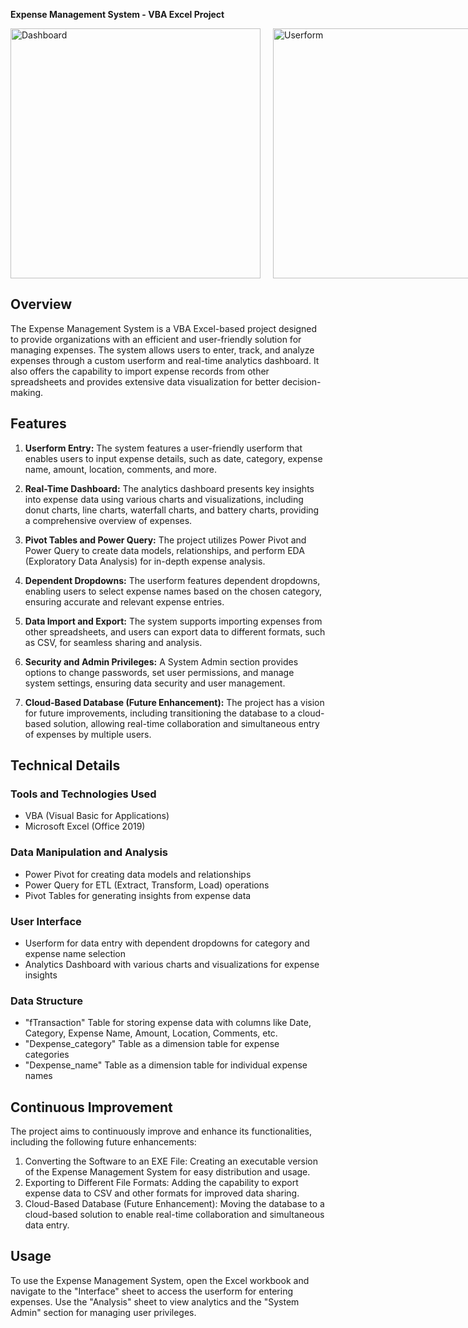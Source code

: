 **Expense Management System - VBA Excel Project**

<div style="display: flex; flex-direction: row;">
  <img src="https://i.imgur.com/fyv3tVj.png" alt="Dashboard" width="400" style="margin-right: 20px;">
  <img src="https://i.imgur.com/yFxloFI.png" alt="Userform" width="400">
</div>


## Overview

The Expense Management System is a VBA Excel-based project designed to provide organizations with an efficient and user-friendly solution for managing expenses. The system allows users to enter, track, and analyze expenses through a custom userform and real-time analytics dashboard. It also offers the capability to import expense records from other spreadsheets and provides extensive data visualization for better decision-making.

## Features

1. **Userform Entry:** The system features a user-friendly userform that enables users to input expense details, such as date, category, expense name, amount, location, comments, and more.

2. **Real-Time Dashboard:** The analytics dashboard presents key insights into expense data using various charts and visualizations, including donut charts, line charts, waterfall charts, and battery charts, providing a comprehensive overview of expenses.

3. **Pivot Tables and Power Query:** The project utilizes Power Pivot and Power Query to create data models, relationships, and perform EDA (Exploratory Data Analysis) for in-depth expense analysis.

4. **Dependent Dropdowns:** The userform features dependent dropdowns, enabling users to select expense names based on the chosen category, ensuring accurate and relevant expense entries.

5. **Data Import and Export:** The system supports importing expenses from other spreadsheets, and users can export data to different formats, such as CSV, for seamless sharing and analysis.

6. **Security and Admin Privileges:** A System Admin section provides options to change passwords, set user permissions, and manage system settings, ensuring data security and user management.

7. **Cloud-Based Database (Future Enhancement):** The project has a vision for future improvements, including transitioning the database to a cloud-based solution, allowing real-time collaboration and simultaneous entry of expenses by multiple users.

## Technical Details

### Tools and Technologies Used

- VBA (Visual Basic for Applications)
- Microsoft Excel (Office 2019)

### Data Manipulation and Analysis

- Power Pivot for creating data models and relationships
- Power Query for ETL (Extract, Transform, Load) operations
- Pivot Tables for generating insights from expense data

### User Interface

- Userform for data entry with dependent dropdowns for category and expense name selection
- Analytics Dashboard with various charts and visualizations for expense insights

### Data Structure

- "fTransaction" Table for storing expense data with columns like Date, Category, Expense Name, Amount, Location, Comments, etc.
- "Dexpense_category" Table as a dimension table for expense categories
- "Dexpense_name" Table as a dimension table for individual expense names

## Continuous Improvement

The project aims to continuously improve and enhance its functionalities, including the following future enhancements:

1. Converting the Software to an EXE File: Creating an executable version of the Expense Management System for easy distribution and usage.
2. Exporting to Different File Formats: Adding the capability to export expense data to CSV and other formats for improved data sharing.
3. Cloud-Based Database (Future Enhancement): Moving the database to a cloud-based solution to enable real-time collaboration and simultaneous data entry.

## Usage

To use the Expense Management System, open the Excel workbook and navigate to the "Interface" sheet to access the userform for entering expenses. Use the "Analysis" sheet to view analytics and the "System Admin" section for managing user privileges.
